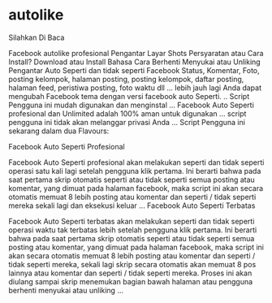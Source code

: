 # autolike
Silahkan Di Baca

Facebook autolike profesional
Pengantar
Layar Shots
Persyaratan atau Cara Install?
Download atau Install
Bahasa
Cara Berhenti Menyukai atau Unliking
Pengantar
Auto Seperti dan tidak seperti Facebook Status, Komentar, Foto, posting kelompok, halaman posting, posting kelompok, daftar posting, halaman feed, peristiwa posting, foto waktu dll ... lebih jauh lagi Anda dapat mengubah Facebook tema dengan versi facebook auto Seperti. .. Script Pengguna ini mudah digunakan dan menginstal ... Facebook Auto Seperti profesional dan Unlimited adalah 100% aman untuk digunakan ... script pengguna ini tidak akan melanggar privasi Anda ... Script Pengguna ini sekarang dalam dua Flavours:

Facebook Auto Seperti Profesional

Facebook Auto Seperti profesional akan melakukan seperti dan tidak seperti operasi satu kali lagi setelah pengguna klik pertama. Ini berarti bahwa pada saat pertama skrip otomatis seperti atau tidak seperti semua posting atau komentar, yang dimuat pada halaman facebook, maka script ini akan secara otomatis memuat 8 lebih posting atau komentar dan seperti / tidak seperti mereka sekali lagi dan eksekusi keluar ...
Facebook Auto Seperti Terbatas

Facebook Auto Seperti terbatas akan melakukan seperti dan tidak seperti operasi waktu tak terbatas lebih setelah pengguna klik pertama. Ini berarti bahwa pada saat pertama skrip otomatis seperti atau tidak seperti semua posting atau komentar, yang dimuat pada halaman facebook, maka script ini akan secara otomatis memuat 8 lebih posting atau komentar dan seperti / tidak seperti mereka, sekali lagi skrip secara otomatis akan memuat 8 pos lainnya atau komentar dan seperti / tidak seperti mereka. Proses ini akan diulang sampai skrip menemukan bagian bawah halaman atau pengguna berhenti menyukai atau unliking ...
